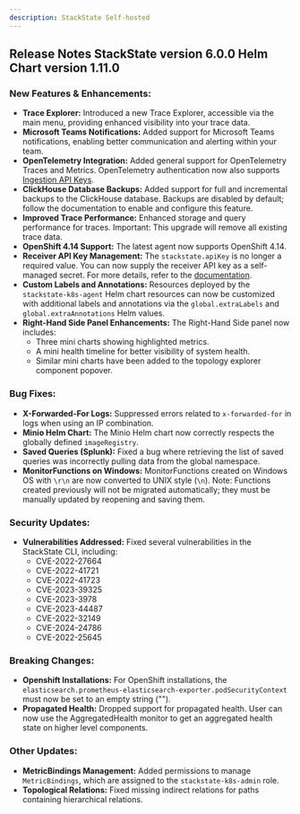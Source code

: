```yaml
---
description: StackState Self-hosted
---
```


## Release Notes StackState version 6.0.0 Helm Chart version 1.11.0

### New Features & Enhancements:

* <b>Trace Explorer:</b> Introduced a new Trace Explorer, accessible via the main menu,
providing enhanced visibility into your trace data.
* <b>Microsoft Teams Notifications:</b> Added support for Microsoft Teams notifications,
enabling better communication and alerting within your team.
* <b>OpenTelemetry Integration:</b> Added general support for OpenTelemetry Traces and
Metrics. OpenTelemetry authentication now also supports [Ingestion API Keys](../../use/security/k8s-ingestion-api-keys.md).
* <b>ClickHouse Database Backups:</b> Added support for full and incremental backups to the
ClickHouse database. Backups are disabled by default; follow the documentation to
enable and configure this feature.
* <b>Improved Trace Performance:</b> Enhanced storage and query performance for traces.
Important: This upgrade will remove all existing trace data.
* <b>OpenShift 4.14 Support:</b> The latest agent now supports OpenShift 4.14.
* <b>Receiver API Key Management:</b> The `stackstate.apiKey` is no longer a required
value. You can now supply the receiver API key as a self-managed secret. For more
details, refer to the [documentation](../agent/k8s-custom-secrets-setup.md).
* <b>Custom Labels and Annotations:</b> Resources deployed by the
`stackstate-k8s-agent` Helm chart resources can now be customized with additional labels and
annotations via the `global.extraLabels` and `global.extraAnnotations` Helm
values.
* <b>Right-Hand Side Panel Enhancements:</b> The Right-Hand Side panel now includes:
  * Three mini charts showing highlighted metrics.
  * A mini health timeline for better visibility of system health.
  * Similar mini charts have been added to the topology explorer component
  popover.

### Bug Fixes:

* <b>X-Forwarded-For Logs:</b> Suppressed errors related to `x-forwarded-for` in logs when
using an IP combination.
* <b>Minio Helm Chart:</b> The Minio Helm chart now correctly respects the globally defined
`imageRegistry`.
* <b>Saved Queries (Splunk):</b> Fixed a bug where retrieving the list of saved queries was
incorrectly pulling data from the global namespace.
* <b>MonitorFunctions on Windows:</b> MonitorFunctions created on Windows OS with `\r\n`
are now converted to UNIX style (`\n`). Note: Functions created previously will not be
migrated automatically; they must be manually updated by reopening and saving them.

### Security Updates:
 
* <b>Vulnerabilities Addressed:</b> Fixed several vulnerabilities in the StackState CLI,
including:
  * CVE-2022-27664
  * CVE-2022-41721
  * CVE-2022-41723
  * CVE-2023-39325
  * CVE-2023-3978
  * CVE-2023-44487
  * CVE-2022-32149
  * CVE-2024-24786
  * CVE-2022-25645
  
### Breaking Changes:

* <b>Openshift Installations:</b> For OpenShift installations, the
`elasticsearch.prometheus-elasticsearch-exporter.podSecurityContext`
must now be set to an empty string ("").
* <b>Propagated Health:</b> Dropped support for propagated health. User can now use the
AggregatedHealth monitor to get an aggregated health state on higher level
components.

### Other Updates:

* <b>MetricBindings Management:</b> Added permissions to manage `MetricBindings`,
which are assigned to the `stackstate-k8s-admin` role.
* <b>Topological Relations:</b> Fixed missing indirect relations for paths containing hierarchical
relations.